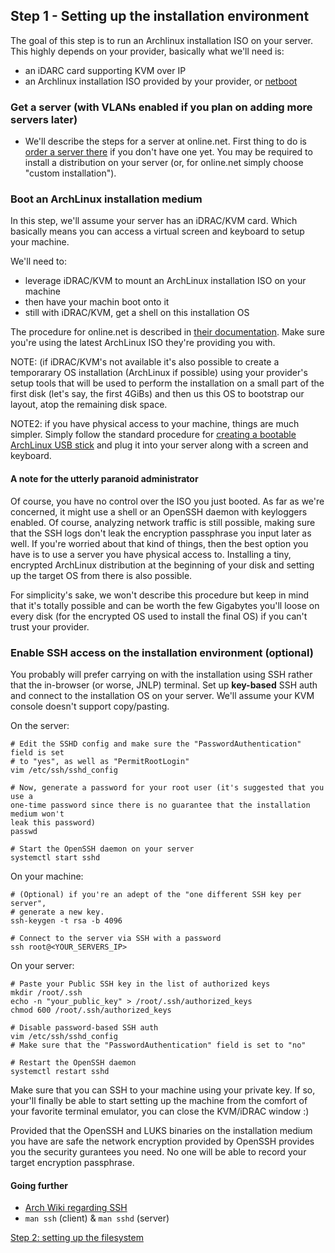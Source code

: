 Step 1 - Setting up the installation environment
------------------------------------------------

The goal of this step is to run an Archlinux installation ISO on your server.
This highly depends on your provider, basically what we'll need is:
 * an iDARC card supporting KVM over IP
 * an Archlinux installation ISO provided by your provider, or [netboot](https://netboot.xyz/faq/)

### Get a server (with VLANs enabled if you plan on adding more servers later)

 - We'll describe the steps for a server at online.net. First thing to do is
   [order a server there](https://www.online.net/en/dedicated-server) if you
   don't have one yet.
   You may be required to install a distribution on your server (or, for
   online.net simply choose "custom installation").

### Boot an ArchLinux installation medium

In this step, we'll assume your server has an iDRAC/KVM card. Which basically
means you can access a virtual screen and keyboard to setup your machine.

We'll need to:
 - leverage iDRAC/KVM to mount an ArchLinux installation ISO on your machine
 - then have your machin  boot onto it
 - still with iDRAC/KVM, get a shell on this installation OS

The procedure for online.net is described in [their
documentation](https://documentation.online.net/en/dedicated-server/operating-system/custom-install/install-from-kvm-dedibox-xc).
Make sure you're using the latest ArchLinux ISO they're providing you with.

NOTE: (if iDRAC/KVM's not available it's also possible to create a temporarary
OS installation (ArchLinux if possible) using your provider's setup tools that
will be used to perform the installation on a small part of the first disk
(let's say, the first 4GiBs) and then us this OS to bootstrap our layout, atop
the remaining disk space.

NOTE2: if you have physical access to your machine, things are much simpler.
Simply follow the standard procedure for [creating a bootable ArchLinux USB
stick](https://wiki.archlinux.org/index.php/Installing_Arch_Linux_on_a_USB_key)
and plug it into your server along with a screen and keyboard.

#### A note for the utterly paranoid administrator

Of course, you have no control over the ISO you just booted. As far as we're
concerned, it might use a shell or an OpenSSH daemon with keyloggers enabled. Of
course, analyzing network traffic is still possible, making sure that the SSH
logs don't leak the encryption passphrase you input later as well. If you're
worried about that kind of things, then the best option you have is to use a
server you have physical access to. Installing a tiny, encrypted ArchLinux
distribution at the beginning of your disk and setting up the target OS from
there is also possible.

For simplicity's sake, we won't describe this procedure but keep in mind that
it's totally possible and can be worth the few Gigabytes you'll loose on every
disk (for the encrypted OS used to install the final OS) if you can't trust your
provider.

### Enable SSH access on the installation environment (optional)

You probably will prefer carrying on with the installation using SSH rather that
the in-browser (or worse, JNLP) terminal. Set up **key-based** SSH auth and
connect to the installation OS on your server. We'll assume your KVM console
doesn't support copy/pasting.

On the server:
```shell
# Edit the SSHD config and make sure the "PasswordAuthentication" field is set
# to "yes", as well as "PermitRootLogin"
vim /etc/ssh/sshd_config

# Now, generate a password for your root user (it's suggested that you use a
one-time password since there is no guarantee that the installation medium won't
leak this password)
passwd

# Start the OpenSSH daemon on your server
systemctl start sshd
```

On your machine:
```shell
# (Optional) if you're an adept of the "one different SSH key per server",
# generate a new key.
ssh-keygen -t rsa -b 4096

# Connect to the server via SSH with a password
ssh root@<YOUR_SERVERS_IP>
```

On your server:
```shell
# Paste your Public SSH key in the list of authorized keys
mkdir /root/.ssh
echo -n "your_public_key" > /root/.ssh/authorized_keys
chmod 600 /root/.ssh/authorized_keys

# Disable password-based SSH auth
vim /etc/ssh/sshd_config
# Make sure that the "PasswordAuthentication" field is set to "no"

# Restart the OpenSSH daemon
systemctl restart sshd
```

Make sure that you can SSH to your machine using your private key. If so,
your'll finally be able to start setting up the machine from the comfort of your
favorite terminal emulator, you can close the KVM/iDRAC window :)

Provided that the OpenSSH and LUKS binaries on the installation medium you have
are safe the network encryption provided by OpenSSH provides you the security
gurantees you need. No one will be able to record your target encryption
passphrase.

#### Going further
 * [Arch Wiki regarding SSH](https://wiki.archlinux.org/index.php/Secure_Shell)
 * `man ssh` (client) & `man sshd` (server)

[Step 2: setting up the filesystem](./02_filesystem_setup.md)
